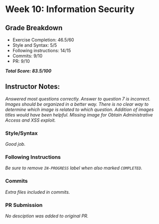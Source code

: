 # Week 10: Information Security

## Grade Breakdown
- Exercise Completion: 46.5/60
- Style and Syntax: 5/5
- Following instructions: 14/15
- Commits: 9/10
- PR: 9/10

**_Total Score: 83.5/100_**

## Instructor Notes:
_Answered most questions correctly. Answer to question 7 is incorrect. Images should be organized in a better way. There is no clear way to determine which image is related to which question. Addition of images titles would have been helpful. Missing image for Obtain Administrative Access and XSS exploit._

### Style/Syntax
_Good job._

### Following Instructions
 _Be sure to remove `IN-PROGRESS` label when also marked `COMPLETED`._

### Commits
_Extra files included in commits._

### PR Submission
_No desciption was added to original PR._
